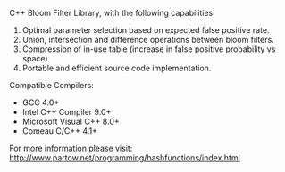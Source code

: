 C++ Bloom Filter Library, with the following capabilities:

  1. Optimal parameter selection based on expected false positive rate.
  1. Union, intersection and difference operations between bloom filters.
  1. Compression of in-use table (increase in false positive probability vs space)
  1. Portable and efficient source code implementation.

Compatible Compilers:

  * GCC 4.0+
  * Intel C++ Compiler 9.0+
  * Microsoft Visual C++ 8.0+
  * Comeau C/C++ 4.1+

For more information please visit:
http://www.partow.net/programming/hashfunctions/index.html
